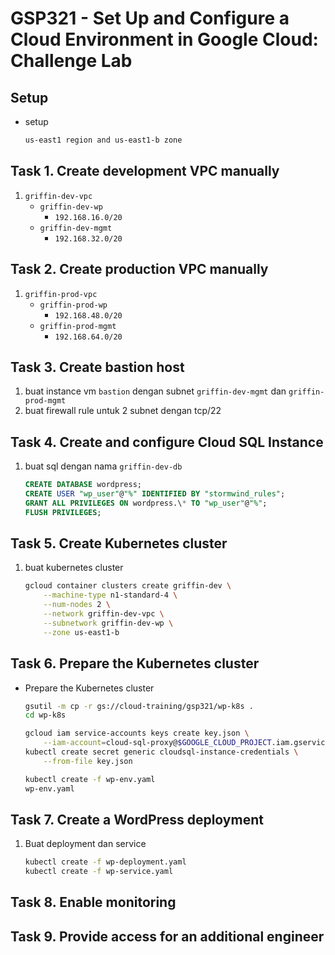 # GSP321 - Set Up and Configure a Cloud Environment in Google Cloud: Challenge Lab

## Setup

- setup

  ```bash
  us-east1 region and us-east1-b zone
  ```

## Task 1. Create development VPC manually

1. `griffin-dev-vpc`
   - `griffin-dev-wp`
     - `192.168.16.0/20`
   - `griffin-dev-mgmt`
     - `192.168.32.0/20`

## Task 2. Create production VPC manually

1. `griffin-prod-vpc`
   - `griffin-prod-wp`
     - `192.168.48.0/20`
   - `griffin-prod-mgmt`
     - `192.168.64.0/20`

## Task 3. Create bastion host

1. buat instance vm `bastion` dengan subnet `griffin-dev-mgmt` dan `griffin-prod-mgmt`
2. buat firewall rule untuk 2 subnet dengan tcp/22

## Task 4. Create and configure Cloud SQL Instance

1. buat sql dengan nama `griffin-dev-db`

   ```sql
   CREATE DATABASE wordpress;
   CREATE USER "wp_user"@"%" IDENTIFIED BY "stormwind_rules";
   GRANT ALL PRIVILEGES ON wordpress.\* TO "wp_user"@"%";
   FLUSH PRIVILEGES;
   ```

## Task 5. Create Kubernetes cluster

1. buat kubernetes cluster

   ```bash
   gcloud container clusters create griffin-dev \
       --machine-type n1-standard-4 \
       --num-nodes 2 \
       --network griffin-dev-vpc \
       --subnetwork griffin-dev-wp \
       --zone us-east1-b
   ```

## Task 6. Prepare the Kubernetes cluster

- Prepare the Kubernetes cluster

  ```bash
  gsutil -m cp -r gs://cloud-training/gsp321/wp-k8s .
  cd wp-k8s
  ```

  ```bash
  gcloud iam service-accounts keys create key.json \
      --iam-account=cloud-sql-proxy@$GOOGLE_CLOUD_PROJECT.iam.gserviceaccount.com
  kubectl create secret generic cloudsql-instance-credentials \
      --from-file key.json
  ```

  ```bash
  kubectl create -f wp-env.yaml
  wp-env.yaml
  ```

## Task 7. Create a WordPress deployment

1. Buat deployment dan service

   ```bash
   kubectl create -f wp-deployment.yaml
   kubectl create -f wp-service.yaml
   ```

## Task 8. Enable monitoring

## Task 9. Provide access for an additional engineer
